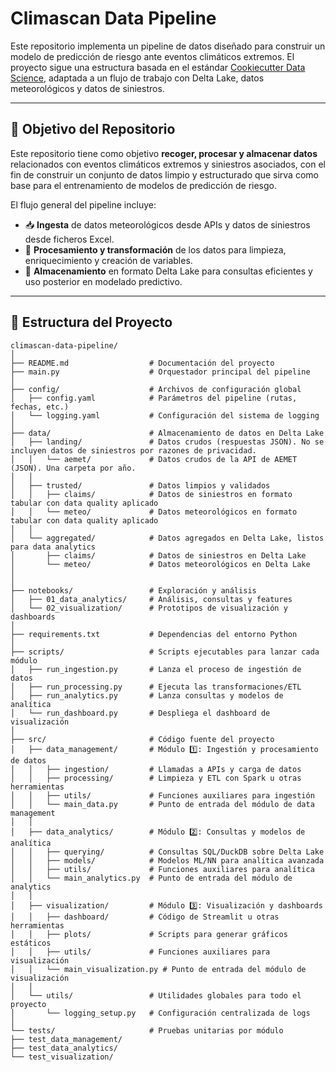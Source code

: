 # Climascan Data Pipeline

Este repositorio implementa un pipeline de datos diseñado para construir un modelo de predicción de riesgo ante eventos climáticos extremos. El proyecto sigue una estructura basada en el estándar [Cookiecutter Data Science](https://drivendata.github.io/cookiecutter-data-science/), adaptada a un flujo de trabajo con Delta Lake, datos meteorológicos y datos de siniestros.

---
## 🎯 Objetivo del Repositorio

Este repositorio tiene como objetivo **recoger, procesar y almacenar datos** relacionados con eventos climáticos extremos y siniestros asociados, con el fin de construir un conjunto de datos limpio y estructurado que sirva como base para el entrenamiento de modelos de predicción de riesgo.

El flujo general del pipeline incluye:

- 📥 **Ingesta** de datos meteorológicos desde APIs y datos de siniestros desde ficheros Excel.
- 🧹 **Procesamiento y transformación** de los datos para limpieza, enriquecimiento y creación de variables.
- 💾 **Almacenamiento** en formato Delta Lake para consultas eficientes y uso posterior en modelado predictivo.
---


## 📁 Estructura del Proyecto

```plaintext
climascan-data-pipeline/
│
├── README.md                  # Documentación del proyecto
├── main.py                    # Orquestador principal del pipeline
│
├── config/                    # Archivos de configuración global
│   ├── config.yaml            # Parámetros del pipeline (rutas, fechas, etc.)
│   └── logging.yaml           # Configuración del sistema de logging
│
├── data/                      # Almacenamiento de datos en Delta Lake
│   ├── landing/               # Datos crudos (respuestas JSON). No se incluyen datos de siniestros por razones de privacidad.
│   │   └── aemet/             # Datos crudos de la API de AEMET (JSON). Una carpeta por año.
│   │  
│   ├── trusted/               # Datos limpios y validados
│   │   ├── claims/            # Datos de siniestros en formato tabular con data quality aplicado
│   │   └── meteo/             # Datos meteorológicos en formato tabular con data quality aplicado
│   │ 
│   └── aggregated/            # Datos agregados en Delta Lake, listos para data analytics
│       ├── claims/            # Datos de siniestros en Delta Lake
│       └── meteo/             # Datos meteorológicos en Delta Lake
│
│
├── notebooks/                 # Exploración y análisis 
│   ├── 01_data_analytics/     # Análisis, consultas y features
│   └── 02_visualization/      # Prototipos de visualización y dashboards
│
├── requirements.txt           # Dependencias del entorno Python
│
├── scripts/                   # Scripts ejecutables para lanzar cada módulo
│   ├── run_ingestion.py       # Lanza el proceso de ingestión de datos
│   ├── run_processing.py      # Ejecuta las transformaciones/ETL
│   ├── run_analytics.py       # Lanza consultas y modelos de analítica
│   └── run_dashboard.py       # Despliega el dashboard de visualización
│
├── src/                       # Código fuente del proyecto
│   ├── data_management/       # Módulo 1️⃣: Ingestión y procesamiento de datos
│   │   ├── ingestion/         # Llamadas a APIs y carga de datos
│   │   ├── processing/        # Limpieza y ETL con Spark u otras herramientas
│   │   ├── utils/             # Funciones auxiliares para ingestión
│   │   └── main_data.py       # Punto de entrada del módulo de data management
│   │
│   ├── data_analytics/        # Módulo 2️⃣: Consultas y modelos de analítica
│   │   ├── querying/          # Consultas SQL/DuckDB sobre Delta Lake
│   │   ├── models/            # Modelos ML/NN para analítica avanzada
│   │   ├── utils/             # Funciones auxiliares para analítica
│   │   └── main_analytics.py  # Punto de entrada del módulo de analytics
│   │
│   ├── visualization/         # Módulo 3️⃣: Visualización y dashboards
│   │   ├── dashboard/         # Código de Streamlit u otras herramientas
│   │   ├── plots/             # Scripts para generar gráficos estáticos
│   │   ├── utils/             # Funciones auxiliares para visualización
│   │   └── main_visualization.py # Punto de entrada del módulo de visualización
│   │
│   └── utils/                 # Utilidades globales para todo el proyecto
│       └── logging_setup.py   # Configuración centralizada de logs
│
└── tests/                     # Pruebas unitarias por módulo
├── test_data_management/
├── test_data_analytics/
└── test_visualization/
```
